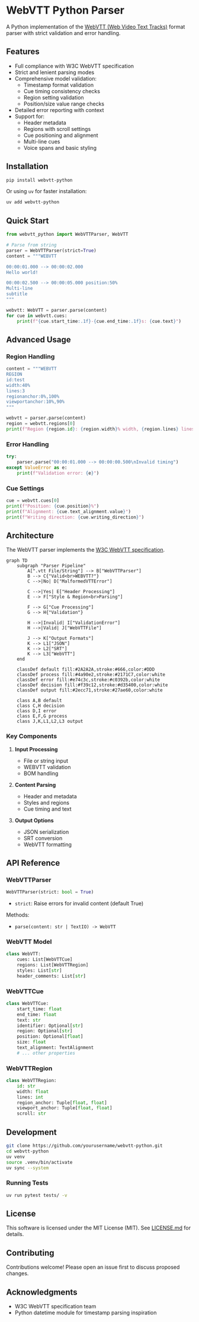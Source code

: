 # WebVTT Python Parser

A Python implementation of the [WebVTT (Web Video Text Tracks)](https://www.w3.org/TR/webvtt1/) format parser with strict validation and error handling.

## Features

- Full compliance with W3C WebVTT specification
- Strict and lenient parsing modes
- Comprehensive model validation:
  - Timestamp format validation
  - Cue timing consistency checks
  - Region setting validation
  - Position/size value range checks
- Detailed error reporting with context
- Support for:
  - Header metadata
  - Regions with scroll settings
  - Cue positioning and alignment
  - Multi-line cues
  - Voice spans and basic styling

## Installation

```bash
pip install webvtt-python
```

Or using `uv` for faster installation:
```bash
uv add webvtt-python
```

## Quick Start

```python
from webvtt_python import WebVTTParser, WebVTT

# Parse from string
parser = WebVTTParser(strict=True)
content = """WEBVTT

00:00:01.000 --> 00:00:02.000
Hello world!

00:00:02.500 --> 00:00:05.000 position:50%
Multi-line
subtitle
"""

webvtt: WebVTT = parser.parse(content)
for cue in webvtt.cues:
    print(f"{cue.start_time:.1f}-{cue.end_time:.1f}s: {cue.text}")
```

## Advanced Usage

### Region Handling
```python
content = """WEBVTT
REGION
id:test
width:40%
lines:3
regionanchor:0%,100%
viewportanchor:10%,90%
"""

webvtt = parser.parse(content)
region = webvtt.regions[0]
print(f"Region {region.id}: {region.width}% width, {region.lines} lines")
```

### Error Handling
```python
try:
    parser.parse("00:00:01.000 --> 00:00:00.500\nInvalid timing")
except ValueError as e:
    print(f"Validation error: {e}")
```

### Cue Settings
```python
cue = webvtt.cues[0]
print(f"Position: {cue.position}%")
print(f"Alignment: {cue.text_alignment.value}")
print(f"Writing direction: {cue.writing_direction}")
```

## Architecture

The WebVTT parser implements the [W3C WebVTT specification](https://www.w3.org/TR/webvtt1/).

```mermaid
graph TD
    subgraph "Parser Pipeline"
        A[".vtt File/String"] --> B["WebVTTParser"]
        B --> C{"Valid<br>WEBVTT?"}
        C -->|No| D["MalformedVTTError"]

        C -->|Yes| E["Header Processing"]
        E --> F["Style & Region<br>Parsing"]

        F --> G["Cue Processing"]
        G --> H{"Validation"}

        H -->|Invalid| I["ValidationError"]
        H -->|Valid| J["WebVTTFile"]

        J --> K["Output Formats"]
        K --> L1["JSON"]
        K --> L2["SRT"]
        K --> L3["WebVTT"]
    end

    classDef default fill:#2A2A2A,stroke:#666,color:#DDD
    classDef process fill:#4a90e2,stroke:#2171C7,color:white
    classDef error fill:#e74c3c,stroke:#c0392b,color:white
    classDef decision fill:#f39c12,stroke:#d35400,color:white
    classDef output fill:#2ecc71,stroke:#27ae60,color:white

    class A,B default
    class C,H decision
    class D,I error
    class E,F,G process
    class J,K,L1,L2,L3 output
```

### Key Components

1. **Input Processing**
   - File or string input
   - WEBVTT validation
   - BOM handling

2. **Content Parsing**
   - Header and metadata
   - Styles and regions
   - Cue timing and text

3. **Output Options**
   - JSON serialization
   - SRT conversion
   - WebVTT formatting

## API Reference

### WebVTTParser
```python
WebVTTParser(strict: bool = True)
```
- `strict`: Raise errors for invalid content (default True)

Methods:
- `parse(content: str | TextIO) -> WebVTT`

### WebVTT Model
```python
class WebVTT:
    cues: List[WebVTTCue]
    regions: List[WebVTTRegion]
    styles: List[str]
    header_comments: List[str]
```

### WebVTTCue
```python
class WebVTTCue:
    start_time: float
    end_time: float
    text: str
    identifier: Optional[str]
    region: Optional[str]
    position: Optional[float]
    size: float
    text_alignment: TextAlignment
    # ... other properties
```

### WebVTTRegion
```python
class WebVTTRegion:
    id: str
    width: float
    lines: int
    region_anchor: Tuple[float, float]
    viewport_anchor: Tuple[float, float]
    scroll: str
```

## Development

```bash
git clone https://github.com/yourusername/webvtt-python.git
cd webvtt-python
uv venv
source .venv/bin/activate
uv sync --system
```

### Running Tests
```bash
uv run pytest tests/ -v
```

## License

This software is licensed under the MIT License (MIT). See [LICENSE.md](LICENSE.md) for details.

## Contributing

Contributions welcome! Please open an issue first to discuss proposed changes.

## Acknowledgments
- W3C WebVTT specification team
- Python datetime module for timestamp parsing inspiration
